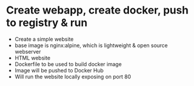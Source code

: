 # Create webapp, create docker, push to registry & run
- Create a simple website
- base image is nginx:alpine, which is lightweight & open source webserver
- HTML website
- Dockerfile to be used to build docker image
- Image will be pushed to Docker Hub
- Will run the website locally exposing on port 80
